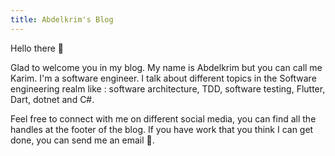 ```yaml
---
title: Abdelkrim's Blog
---
```


Hello there 👋

Glad to welcome you in my blog. 
My name is Abdelkrim but you can call me Karim. I'm a software engineer. 
I talk about different topics in the Software engineering realm like : software architecture, TDD, software testing, Flutter, Dart, dotnet and C#. 

Feel free to connect with me on different social media, you can find all the handles at the footer of the blog. 
If you have work that you think I can get done, you can send me an email 📮. 
